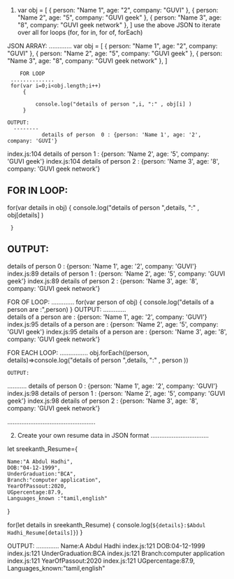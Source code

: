  1)
    var obj = [
          { person: "Name 1", age: "2", company: "GUVI" },
          { person: "Name 2", age: "5", company: "GUVI geek" },
          { person: "Name 3", age: "8", company: "GUVI geek network" },
        ]
    use the above JSON to iterate over all for loops (for, for in, for of, forEach)
  
   JSON ARRAY:
   ............. 
      var obj = [
          { person: "Name 1", age: "2", company: "GUVI" },
          { person: "Name 2", age: "5", company: "GUVI geek" },
          { person: "Name 3", age: "8", company: "GUVI geek network" },
        ]
        
        FOR LOOP
     ..............
     for(var i=0;i<obj.length;i++)
         {

             console.log("details of person ",i, ":" , obj[i] )
         }

    OUTPUT:
      --------
               details of person  0 : {person: 'Name 1', age: '2', company: 'GUVI'}
index.js:104   details of person  1 : {person: 'Name 2', age: '5', company: 'GUVI geek'}
index.js:104   details of person  2 : {person: 'Name 3', age: '8', company: 'GUVI geek network'}
  

  FOR IN LOOP:
   ----------------
  for(var details in obj)
     {
        console.log("details of person ",details, ":" , obj[details] )

     }

   OUTPUT:
  ----
details of person  0 : {person: 'Name 1', age: '2', company: 'GUVI'}
index.js:89 details of person  1 : {person: 'Name 2', age: '5', company: 'GUVI geek'}
index.js:89 details of person  2 : {person: 'Name 3', age: '8', company: 'GUVI geek network'}
    
   FOR OF LOOP:
   .............
    for(var person of obj)
       {
            console.log("details of a person are :",person)
       }
   OUTPUT:
  .............  
details of a person are : {person: 'Name 1', age: '2', company: 'GUVI'}
index.js:95 details of a person are : {person: 'Name 2', age: '5', company: 'GUVI geek'}
index.js:95 details of a person are : {person: 'Name 3', age: '8', company: 'GUVI geek network'}

  FOR EACH LOOP:
 ................
 obj.forEach((person, details)=>console.log("details of person ",details, ":" , person ))

    OUTPUT:
  ...........
details of person  0 : {person: 'Name 1', age: '2', company: 'GUVI'}
index.js:98 details of person  1 : {person: 'Name 2', age: '5', company: 'GUVI geek'}
index.js:98 details of person  2 : {person: 'Name 3', age: '8', company: 'GUVI geek network'}

..................................................

 2. Create your own resume data in JSON format
 .................................

 let sreekanth_Resume={

    Name:"A Abdul Hadhi",
    DOB:"04-12-1999",
    UnderGraduation:"BCA",
    Branch:"computer application",
    YearOfPassout:2020,
    UGpercentage:87.9,
    Languages_known :"tamil,english"  
  }

 for(let details in sreekanth_Resume)
      {
             console.log(`${details}:$Abdul Hadhi_Resume[details]}`)
       }

 OUTPUT:
.............
             Name:A Abdul Hadhi
index.js:121 DOB:04-12-1999
index.js:121 UnderGraduation:BCA
index.js:121 Branch:computer application
index.js:121 YearOfPassout:2020
index.js:121 UGpercentage:87.9,
             Languages_known:"tamil,english"
